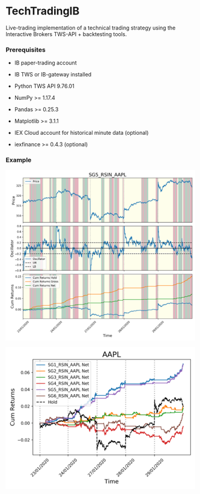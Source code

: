 # TechTradingIB

Live-trading implementation of a technical trading 
strategy using the Interactive Brokers TWS-API + 
backtesting tools.


### Prerequisites

+ IB paper-trading account
+ IB TWS or IB-gateway installed
+ Python TWS API 9.76.01
+ NumPy >= 1.17.4
+ Pandas >= 0.25.3
+ Matplotlib >= 3.1.1


+ IEX Cloud account for historical minute data
(optional)
+ iexfinance >= 0.4.3 (optional)

### Example

![](bt_example/SG5_RSIN_AAPL.png)

![](bt_example/cum_returns_net.png)
